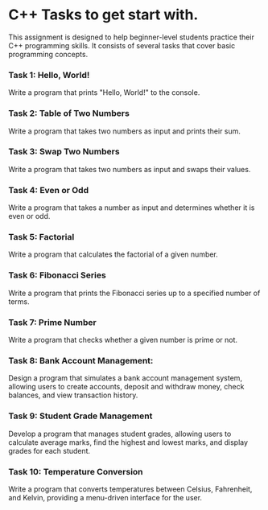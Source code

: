 # C++ Tasks to get start with.

This assignment is designed to help beginner-level students practice their C++ programming skills. It consists of several tasks that cover basic programming concepts. 

### Task 1: Hello, World!
Write a program that prints "Hello, World!" to the console.

### Task 2: Table of Two Numbers
Write a program that takes two numbers as input and prints their sum.

### Task 3: Swap Two Numbers
Write a program that takes two numbers as input and swaps their values.

### Task 4: Even or Odd
Write a program that takes a number as input and determines whether it is even or odd.

### Task 5: Factorial
Write a program that calculates the factorial of a given number.

### Task 6: Fibonacci Series
Write a program that prints the Fibonacci series up to a specified number of terms.

### Task 7: Prime Number
Write a program that checks whether a given number is prime or not.

### Task 8: Bank Account Management: 
Design a program that simulates a bank account management system, allowing users to create accounts, deposit and withdraw money, check balances, and view transaction history.

### Task 9: Student Grade Management
Develop a program that manages student grades, allowing users to calculate average marks, find the highest and lowest marks, and display grades for each student.

### Task 10: Temperature Conversion
Write a program that converts temperatures between Celsius, Fahrenheit, and Kelvin, providing a menu-driven interface for the user.
